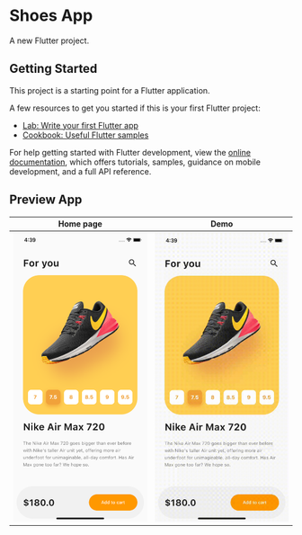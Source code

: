# Shoes App

A new Flutter project.

## Getting Started

This project is a starting point for a Flutter application.

A few resources to get you started if this is your first Flutter project:

- [Lab: Write your first Flutter app](https://docs.flutter.dev/get-started/codelab)
- [Cookbook: Useful Flutter samples](https://docs.flutter.dev/cookbook)

For help getting started with Flutter development, view the
[online documentation](https://docs.flutter.dev/), which offers tutorials,
samples, guidance on mobile development, and a full API reference.
## Preview App
| Home page | Demo    | 
|-----------|----------------| 
| ![](https://github.com/kelevra9900/shoes-app/blob/main/screenshots/1.png) | ![](https://github.com/kelevra9900/shoes-app/blob/main/screenshots/2.gif)|
